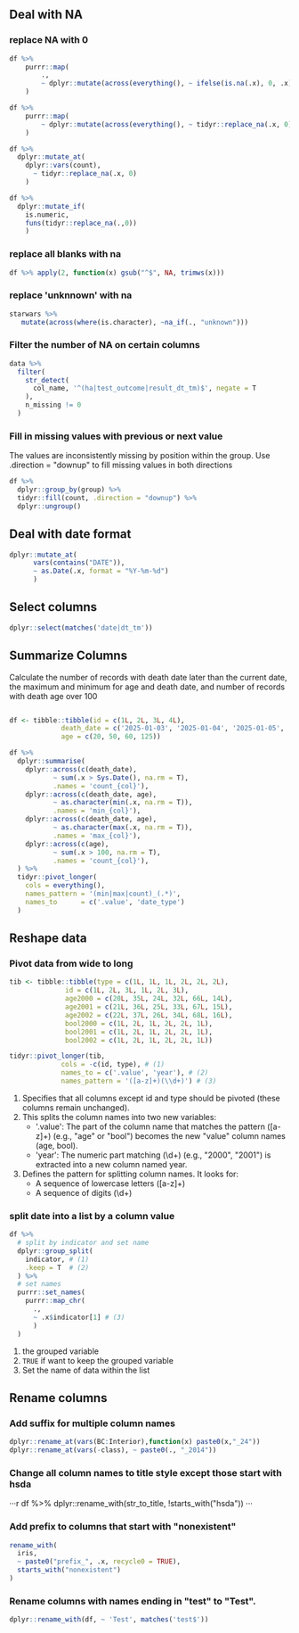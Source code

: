 ## Deal with NA
### replace NA with 0
```r
df %>%
    purrr::map(
        .,
        ~ dplyr::mutate(across(everything(), ~ ifelse(is.na(.x), 0, .x)))
    )

df %>%
    purrr::map(
        ~ dplyr::mutate(across(everything(), ~ tidyr::replace_na(.x, 0)))
    )

df %>%
  dplyr::mutate_at(
    dplyr::vars(count),
      ~ tidyr::replace_na(.x, 0)
    )

df %>%
  dplyr::mutate_if(
    is.numeric,
    funs(tidyr::replace_na(.,0))
    )
```

### replace all blanks with na
```r
df %>% apply(2, function(x) gsub("^$", NA, trimws(x)))
```
### replace 'unknnown' with na
```r
starwars %>%
   mutate(across(where(is.character), ~na_if(., "unknown")))
```

### Filter the number of NA on certain columns
```r
data %>% 
  filter(
    str_detect(
      col_name, '^(ha|test_outcome|result_dt_tm)$', negate = T
    ),
    n_missing != 0
  )
```

### Fill in missing values with previous or next value
The values are inconsistently missing by position within the group. Use .direction = "downup" to fill missing values in both directions
```r
df %>%
  dplyr::group_by(group) %>%
  tidyr::fill(count, .direction = "downup") %>%
  dplyr::ungroup()
```

## Deal with date format

```r title='change all columns contain "DATE" as date format'
dplyr::mutate_at(
      vars(contains("DATE")),
      ~ as.Date(.x, format = "%Y-%m-%d")
      )
```

## Select columns
```r
dplyr::select(matches('date|dt_tm'))
```

## Summarize Columns
Calculate the number of records with death date later than the current date, the maximum and minimum for age and death date, and number of records with death age over 100
```r

df <- tibble::tibble(id = c(1L, 2L, 3L, 4L),
             death_date = c('2025-01-03', '2025-01-04', '2025-01-05', '2099-01-01'), 
             age = c(20, 50, 60, 125))

df %>% 
  dplyr::summarise(
    dplyr::across(c(death_date), 
           ~ sum(.x > Sys.Date(), na.rm = T),
           .names = 'count_{col}'),
    dplyr::across(c(death_date, age), 
           ~ as.character(min(.x, na.rm = T)),
           .names = 'min_{col}'),
    dplyr::across(c(death_date, age), 
           ~ as.character(max(.x, na.rm = T)),
           .names = 'max_{col}'),
    dplyr::across(c(age), 
           ~ sum(.x > 100, na.rm = T),
           .names = 'count_{col}'),
  ) %>% 
  tidyr::pivot_longer(
    cols = everything(),
    names_pattern = '(min|max|count)_(.*)',
    names_to      = c('.value', 'date_type')
  )
```

## Reshape data
###  Pivot data from wide to long

```r
tib <- tibble::tibble(type = c(1L, 1L, 1L, 2L, 2L, 2L), 
              id = c(1L, 2L, 3L, 1L, 2L, 3L), 
              age2000 = c(20L, 35L, 24L, 32L, 66L, 14L), 
              age2001 = c(21L, 36L, 25L, 33L, 67L, 15L),
              age2002 = c(22L, 37L, 26L, 34L, 68L, 16L),
              bool2000 = c(1L, 2L, 1L, 2L, 2L, 1L),
              bool2001 = c(1L, 2L, 1L, 2L, 2L, 1L),
              bool2002 = c(1L, 2L, 1L, 2L, 2L, 1L))

tidyr::pivot_longer(tib,
             cols = -c(id, type), # (1)
             names_to = c('.value', 'year'), # (2)
             names_pattern = '([a-z]+)(\\d+)') # (3)
```

1.  Specifies that all columns except id and type should be pivoted (these columns remain unchanged).
2.  This splits the column names into two new variables:
    * '.value': The part of the column name that matches the pattern ([a-z]+) (e.g., "age" or "bool") becomes the new "value" column names (age, bool).
    * 'year': The numeric part matching (\\d+) (e.g., "2000", "2001") is extracted into a new column named year.
3.  Defines the pattern for splitting column names. It looks for:
    * A sequence of lowercase letters ([a-z]+)
    * A sequence of digits (\\d+)

### split date into a list by a column value

```r
df %>%
  # split by indicator and set name
  dplyr::group_split(
    indicator, # (1)
    .keep = T  # (2)
  ) %>%
  # set names
  purrr::set_names(
    purrr::map_chr(
      ., 
      ~ .x$indicator[1] # (3)
      )
  )
```

1.  the grouped variable
2.  `TRUE` if want to keep the grouped variable
3.  Set the name of data within the list

## Rename columns

### Add suffix for multiple column names
```r
dplyr::rename_at(vars(BC:Interior),function(x) paste0(x,"_24"))
dplyr::rename_at(vars(-class), ~ paste0(., "_2014"))
```

### Change all column names to title style except those start with hsda
···r
df %>% dplyr::rename_with(str_to_title, !starts_with("hsda"))
···

### Add prefix to columns that start with "nonexistent"
```r
rename_with(
  iris,
  ~ paste0("prefix_", .x, recycle0 = TRUE),
  starts_with("nonexistent")
)
```

### Rename columns with names ending in "test" to "Test".
```r
dplyr::rename_with(df, ~ 'Test', matches('test$'))
```